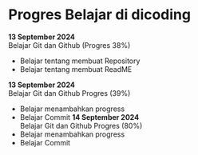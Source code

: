 # Progres Belajar di dicoding

**13 September 2024**<br>
Belajar Git dan Github (Progres 38%)
* Belajar tentang membuat Repository
* Belajar tentang membuat ReadME

**13 September 2024**<br>
Belajar Git dan Github Progres (39%)
* Belajar menambahkan progress
* Belajar Commit
**14 September 2024**<br>
Belajar Git dan Github Progres (80%)
* Belajar menambahkan progress
* Belajar Commit
